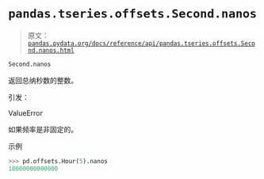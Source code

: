 # `pandas.tseries.offsets.Second.nanos`

> 原文：[`pandas.pydata.org/docs/reference/api/pandas.tseries.offsets.Second.nanos.html`](https://pandas.pydata.org/docs/reference/api/pandas.tseries.offsets.Second.nanos.html)

```py
Second.nanos
```

返回总纳秒数的整数。

引发：

ValueError

如果频率是非固定的。

示例

```py
>>> pd.offsets.Hour(5).nanos
18000000000000 
```
